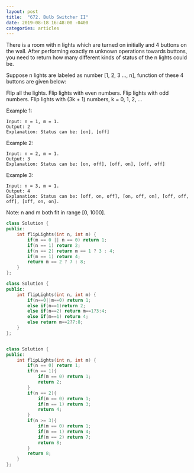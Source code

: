 ```yaml
---
layout: post
title:  "672. Bulb Switcher II"
date: 2019-08-18 16:48:00 -0400
categories: articles
---
```

There is a room with n lights which are turned on initially and 4 buttons on the wall. After performing exactly m unknown operations towards buttons, you need to return how many different kinds of status of the n lights could be.

Suppose n lights are labeled as number [1, 2, 3 ..., n], function of these 4 buttons are given below:

Flip all the lights.
Flip lights with even numbers.
Flip lights with odd numbers.
Flip lights with (3k + 1) numbers, k = 0, 1, 2, ...
 

Example 1:
```
Input: n = 1, m = 1.
Output: 2
Explanation: Status can be: [on], [off]
```
Example 2:
```
Input: n = 2, m = 1.
Output: 3
Explanation: Status can be: [on, off], [off, on], [off, off]
```

Example 3:
```
Input: n = 3, m = 1.
Output: 4
Explanation: Status can be: [off, on, off], [on, off, on], [off, off, off], [off, on, on].
```

Note: n and m both fit in range [0, 1000].



```c++
class Solution {
public:
    int flipLights(int n, int m) {
        if(m == 0 || n == 0) return 1;
        if(n == 1) return 2;
        if(n == 2) return m == 1 ? 3 : 4;
        if(m == 1) return 4;
        return m == 2 ? 7 : 8;
    }
};
```
```c++
class Solution {
public:
    int flipLights(int n, int m) {
        if(n==0||m==0) return 1;
        else if(n==1)return 2;
        else if(n==2) return m==1?3:4;
        else if(m==1) return 4;
        else return m==2?7:8;     
    }
};
```
```c++

class Solution {
public:
    int flipLights(int n, int m) {
        if(n == 0) return 1;
        if(n == 1){ 
            if(m == 0) return 1;
            return 2;
        }
        if(n == 2){
            if(m == 0) return 1;
            if(m == 1) return 3;
            return 4;
        }
        if(n >= 3){
            if(m == 0) return 1;
            if(m == 1) return 4;
            if(m == 2) return 7;
            return 8;
        }
        return 8;
    }
};
```
